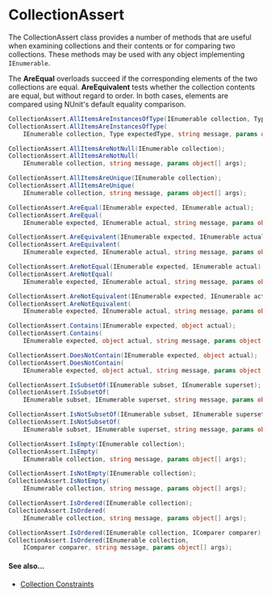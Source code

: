 # CollectionAssert


The CollectionAssert class provides a number of methods that are useful when examining collections and their contents or for comparing two collections. These methods may be used with any object implementing `IEnumerable`.

The **AreEqual** overloads succeed if the corresponding elements of the two
collections are equal. **AreEquivalent** tests whether the collection contents
are equal, but without regard to order. In both cases, elements are compared using
NUnit's default equality comparison.

```csharp
CollectionAssert.AllItemsAreInstancesOfType(IEnumerable collection, Type expectedType);
CollectionAssert.AllItemsAreInstancesOfType(
    IEnumerable collection, Type expectedType, string message, params object[] args);

CollectionAssert.AllItemsAreNotNull(IEnumerable collection);
CollectionAssert.AllItemsAreNotNull(
    IEnumerable collection, string message, params object[] args);

CollectionAssert.AllItemsAreUnique(IEnumerable collection);
CollectionAssert.AllItemsAreUnique(
    IEnumerable collection, string message, params object[] args);

CollectionAssert.AreEqual(IEnumerable expected, IEnumerable actual);
CollectionAssert.AreEqual(
    IEnumerable expected, IEnumerable actual, string message, params object[] args);

CollectionAssert.AreEquivalent(IEnumerable expected, IEnumerable actual);
CollectionAssert.AreEquivalent(
    IEnumerable expected, IEnumerable actual, string message, params object[] args);

CollectionAssert.AreNotEqual(IEnumerable expected, IEnumerable actual);
CollectionAssert.AreNotEqual(
    IEnumerable expected, IEnumerable actual, string message, params object[] args);

CollectionAssert.AreNotEquivalent(IEnumerable expected, IEnumerable actual);
CollectionAssert.AreNotEquivalent(
    IEnumerable expected, IEnumerable actual, string message, params object[] args);

CollectionAssert.Contains(IEnumerable expected, object actual);
CollectionAssert.Contains(
    IEnumerable expected, object actual, string message, params object[] args);

CollectionAssert.DoesNotContain(IEnumerable expected, object actual);
CollectionAssert.DoesNotContain(
    IEnumerable expected, object actual, string message, params object[] args);

CollectionAssert.IsSubsetOf(IEnumerable subset, IEnumerable superset);
CollectionAssert.IsSubsetOf(
    IEnumerable subset, IEnumerable superset, string message, params object[] args);

CollectionAssert.IsNotSubsetOf(IEnumerable subset, IEnumerable superset);
CollectionAssert.IsNotSubsetOf(
    IEnumerable subset, IEnumerable superset, string message, params object[] args);

CollectionAssert.IsEmpty(IEnumerable collection);
CollectionAssert.IsEmpty(
    IEnumerable collection, string message, params object[] args);

CollectionAssert.IsNotEmpty(IEnumerable collection);
CollectionAssert.IsNotEmpty(
    IEnumerable collection, string message, params object[] args);

CollectionAssert.IsOrdered(IEnumerable collection);
CollectionAssert.IsOrdered(
    IEnumerable collection, string message, params object[] args);

CollectionAssert.IsOrdered(IEnumerable collection, IComparer comparer);
CollectionAssert.IsOrdered(IEnumerable collection,
    IComparer comparer, string message, params object[] args);
```

#### See also...
 * [Collection Constraints](xref:constraints#collection-constraints)

